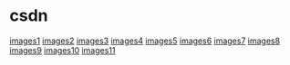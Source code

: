 # csdn
[images1][images1]
[images2][images2]
[images3][images3]
[images4][images4]
[images5][images5]
[images6][images6]
[images7][images7]
[images8][images8]
[images9][images9]
[images10][images10]
[images11][images11]



[images1]: images/csdn_20180813154138.png
[images2]: images/csdn_20180813161354.png
[images3]: images/csdn_20180813171404.png
[images4]: images/csdn_20180813161916.png
[images5]: images/csdn_20180813162549.png
[images6]: images/csdn_20180813162955.png
[images7]: images/csdn_20180813164154.png
[images8]: images/csdn_20180813164404.png
[images9]: images/csdn_20180813164847.png
[images10]: images/csdn_20180813171110.png
[images11]: images/csdn_20180813170749.png